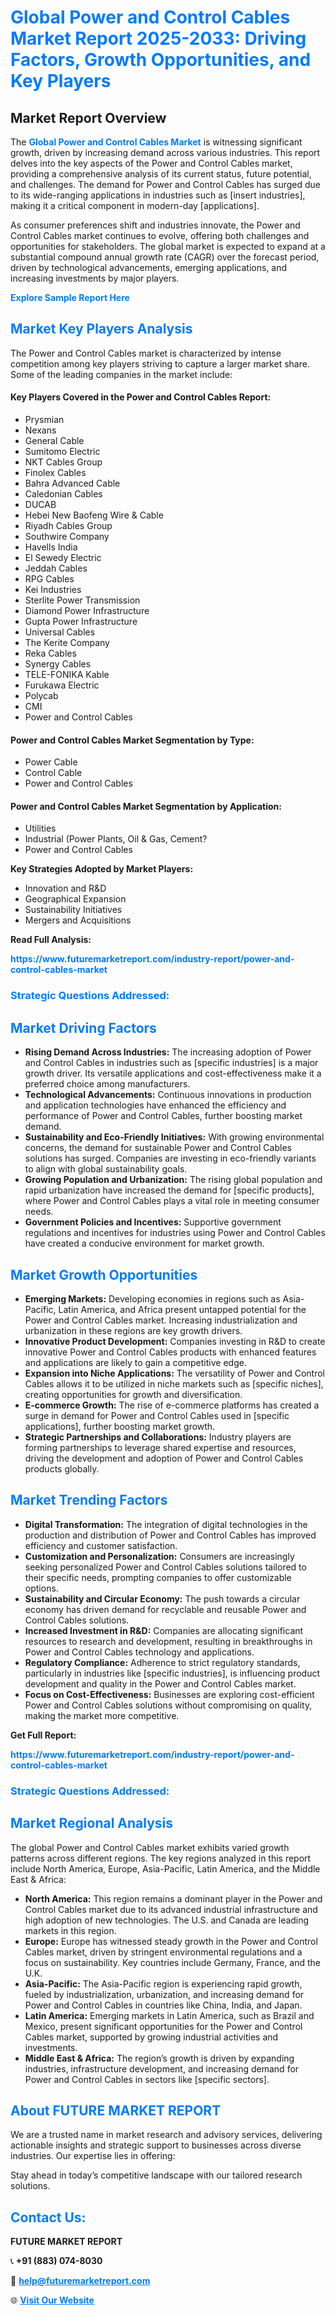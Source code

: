<h1 style="color: #007BFF;">Global Power and Control Cables Market Report 2025-2033: Driving Factors, Growth Opportunities, and Key Players</h1>

<section id="overview">
<h2>Market Report Overview</h2>
<p>The <a href="https://www.futuremarketreport.com/industry-report/power-and-control-cables-market" style="color: #007BFF; text-decoration: none;"><strong>Global Power and Control Cables Market</strong></a> is witnessing significant growth, driven by increasing demand across various industries. This report delves into the key aspects of the Power and Control Cables market, providing a comprehensive analysis of its current status, future potential, and challenges. The demand for Power and Control Cables has surged due to its wide-ranging applications in industries such as [insert industries], making it a critical component in modern-day [applications].</p>
<p>As consumer preferences shift and industries innovate, the Power and Control Cables market continues to evolve, offering both challenges and opportunities for stakeholders. The global market is expected to expand at a substantial compound annual growth rate (CAGR) over the forecast period, driven by technological advancements, emerging applications, and increasing investments by major players.</p>
</section>

<section id="overview">
<p><a href="https://www.futuremarketreport.com/request-sample/reportId=99969" style="color: #007BFF; text-decoration: none;"><strong>Explore Sample Report Here</strong></a></p>
</section>

<section id="key-players">
<h2 style="color: #007BFF;">Market Key Players Analysis</h2>
<p>The Power and Control Cables market is characterized by intense competition among key players striving to capture a larger market share. Some of the leading companies in the market include:</p>
<h4>Key Players Covered in the Power and Control Cables Report:</h4>
<ul><li>Prysmian</li><li>Nexans</li><li>General Cable</li><li>Sumitomo Electric</li><li>NKT Cables Group</li><li>Finolex Cables</li><li>Bahra Advanced Cable</li><li>Caledonian Cables</li><li>DUCAB</li><li>Hebei New Baofeng Wire &amp; Cable</li><li>Riyadh Cables Group</li><li>Southwire Company</li><li>Havells India</li><li>El Sewedy Electric</li><li>Jeddah Cables</li><li>RPG Cables</li><li>Kei Industries</li><li>Sterlite Power Transmission</li><li>Diamond Power Infrastructure</li><li>Gupta Power Infrastructure</li><li>Universal Cables</li><li>The Kerite Company</li><li>Reka Cables</li><li>Synergy Cables</li><li>TELE-FONIKA Kable</li><li>Furukawa Electric</li><li>Polycab</li><li>CMI</li><li>Power and Control Cables</li></ul>
<h4>Power and Control Cables Market Segmentation by Type:</h4>
<ul><li>Power Cable</li><li>Control Cable</li><li>Power and Control Cables</li></ul>

<h4>Power and Control Cables Market Segmentation by Application:</h4>
<ul><li>Utilities</li><li>Industrial (Power Plants, Oil &amp; Gas, Cement?</li><li>Power and Control Cables</li></ul>
<p><strong>Key Strategies Adopted by Market Players:</strong></p>
<ul>
<li>Innovation and R&D</li>
<li>Geographical Expansion</li>
<li>Sustainability Initiatives</li>
<li>Mergers and Acquisitions</li>
</ul>
</section>

<section>
<p><strong>Read Full Analysis: </strong></p><a href="https://www.futuremarketreport.com/industry-report/power-and-control-cables-market" style="color: #007BFF; text-decoration: none;"><strong>https://www.futuremarketreport.com/industry-report/power-and-control-cables-market</strong></a>
<h3 style="color: #007BFF;">Strategic Questions Addressed:</h3>
</section>

<section id="driving-factors">
<h2 style="color: #007BFF;">Market Driving Factors</h2>
<ul>
<li><strong>Rising Demand Across Industries:</strong> The increasing adoption of Power and Control Cables in industries such as [specific industries] is a major growth driver. Its versatile applications and cost-effectiveness make it a preferred choice among manufacturers.</li>
<li><strong>Technological Advancements:</strong> Continuous innovations in production and application technologies have enhanced the efficiency and performance of Power and Control Cables, further boosting market demand.</li>
<li><strong>Sustainability and Eco-Friendly Initiatives:</strong> With growing environmental concerns, the demand for sustainable Power and Control Cables solutions has surged. Companies are investing in eco-friendly variants to align with global sustainability goals.</li>
<li><strong>Growing Population and Urbanization:</strong> The rising global population and rapid urbanization have increased the demand for [specific products], where Power and Control Cables plays a vital role in meeting consumer needs.</li>
<li><strong>Government Policies and Incentives:</strong> Supportive government regulations and incentives for industries using Power and Control Cables have created a conducive environment for market growth.</li>
</ul>
</section>

<section id="growth-opportunities">
<h2 style="color: #007BFF;">Market Growth Opportunities</h2>
<ul>
<li><strong>Emerging Markets:</strong> Developing economies in regions such as Asia-Pacific, Latin America, and Africa present untapped potential for the Power and Control Cables market. Increasing industrialization and urbanization in these regions are key growth drivers.</li>
<li><strong>Innovative Product Development:</strong> Companies investing in R&D to create innovative Power and Control Cables products with enhanced features and applications are likely to gain a competitive edge.</li>
<li><strong>Expansion into Niche Applications:</strong> The versatility of Power and Control Cables allows it to be utilized in niche markets such as [specific niches], creating opportunities for growth and diversification.</li>
<li><strong>E-commerce Growth:</strong> The rise of e-commerce platforms has created a surge in demand for Power and Control Cables used in [specific applications], further boosting market growth.</li>
<li><strong>Strategic Partnerships and Collaborations:</strong> Industry players are forming partnerships to leverage shared expertise and resources, driving the development and adoption of Power and Control Cables products globally.</li>
</ul>
</section>

<section id="trending-factors">
<h2 style="color: #007BFF;">Market Trending Factors</h2>
<ul>
<li><strong>Digital Transformation:</strong> The integration of digital technologies in the production and distribution of Power and Control Cables has improved efficiency and customer satisfaction.</li>
<li><strong>Customization and Personalization:</strong> Consumers are increasingly seeking personalized Power and Control Cables solutions tailored to their specific needs, prompting companies to offer customizable options.</li>
<li><strong>Sustainability and Circular Economy:</strong> The push towards a circular economy has driven demand for recyclable and reusable Power and Control Cables solutions.</li>
<li><strong>Increased Investment in R&D:</strong> Companies are allocating significant resources to research and development, resulting in breakthroughs in Power and Control Cables technology and applications.</li>
<li><strong>Regulatory Compliance:</strong> Adherence to strict regulatory standards, particularly in industries like [specific industries], is influencing product development and quality in the Power and Control Cables market.</li>
<li><strong>Focus on Cost-Effectiveness:</strong> Businesses are exploring cost-efficient Power and Control Cables solutions without compromising on quality, making the market more competitive.</li>
</ul>
</section>

<section>
<p><strong>Get Full Report: </strong></p><a href="https://www.futuremarketreport.com/industry-report/power-and-control-cables-market" style="color: #007BFF; text-decoration: none;"><strong>https://www.futuremarketreport.com/industry-report/power-and-control-cables-market</strong></a>
<h3 style="color: #007BFF;">Strategic Questions Addressed:</h3>
</section>


<section id="regional-analysis">
<h2 style="color: #007BFF;">Market Regional Analysis</h2>
<p>The global Power and Control Cables market exhibits varied growth patterns across different regions. The key regions analyzed in this report include North America, Europe, Asia-Pacific, Latin America, and the Middle East & Africa:</p>
<ul>
<li><strong>North America:</strong> This region remains a dominant player in the Power and Control Cables market due to its advanced industrial infrastructure and high adoption of new technologies. The U.S. and Canada are leading markets in this region.</li>
<li><strong>Europe:</strong> Europe has witnessed steady growth in the Power and Control Cables market, driven by stringent environmental regulations and a focus on sustainability. Key countries include Germany, France, and the U.K.</li>
<li><strong>Asia-Pacific:</strong> The Asia-Pacific region is experiencing rapid growth, fueled by industrialization, urbanization, and increasing demand for Power and Control Cables in countries like China, India, and Japan.</li>
<li><strong>Latin America:</strong> Emerging markets in Latin America, such as Brazil and Mexico, present significant opportunities for the Power and Control Cables market, supported by growing industrial activities and investments.</li>
<li><strong>Middle East & Africa:</strong> The region’s growth is driven by expanding industries, infrastructure development, and increasing demand for Power and Control Cables in sectors like [specific sectors].</li>
</ul>
</section>

<footer>
<h2 style="color: #007BFF;">About FUTURE MARKET REPORT</h2>
<p>We are a trusted name in market research and advisory services, delivering actionable insights and strategic support to businesses across diverse industries. Our expertise lies in offering:</p>

<p>Stay ahead in today’s competitive landscape with our tailored research solutions.</p>

<h2 style="color: #007BFF;">Contact Us:</h2>
<p><strong>FUTURE MARKET REPORT</strong></p>
<p>📞 <strong>+91 (883) 074-8030</strong></p>
<p>📧 <strong><a href="mailto:help@futuremarketreport.com" style="color: #007BFF;">help@futuremarketreport.com</a></strong></p>
<p>🌐 <strong><a href="https://www.futuremarketreport.com/" style="color: #007BFF;">Visit Our Website</a></strong></p>
</footer>